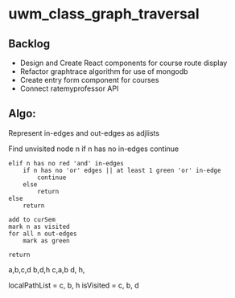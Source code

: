 # uwm_class_graph_traversal

## Backlog

* Design and Create React components for course route display
* Refactor graphtrace algorithm for use of mongodb
* Create entry form component for courses
* Connect ratemyprofessor API



## Algo:
Represent in-edges and out-edges as adjlists

Find unvisited node n
    if n has no in-edges
        continue
    
    elif n has no red 'and' in-edges
        if n has no 'or' edges || at least 1 green 'or' in-edge
            continue
        else
            return
    else 
        return

    add to curSem
    mark n as visited
    for all n out-edges
        mark as green
    
    return

a,b,c,d
b,d,h
c,a,b
d,
h,


localPathList = c, b, h
isVisited = c, b, d